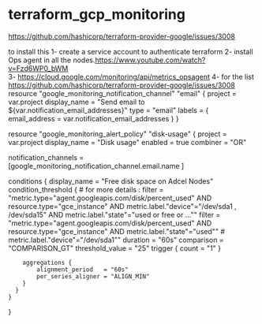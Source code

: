 # terraform_gcp_monitoring

https://github.com/hashicorp/terraform-provider-google/issues/3008


to install this 
1- create a service account to authenticate terraform
2- install Ops agent in all the nodes.https://www.youtube.com/watch?v=Fzd6WP0_bWM  
3- https://cloud.google.com/monitoring/api/metrics_opsagent
4- for the list https://github.com/hashicorp/terraform-provider-google/issues/3008
resource "google_monitoring_notification_channel" "email" {
  project = var.project
  display_name = "Send email to ${var.notification_email_addresses}"
  type = "email"
  labels = {
    email_address = var.notification_email_addresses
  }
}

resource "google_monitoring_alert_policy" "disk-usage" {
  project      = var.project
  display_name = "Disk usage"
  enabled      = true
  combiner     = "OR"

  notification_channels = [google_monitoring_notification_channel.email.name
  ]

  conditions {
      display_name = "Free disk space on Adcel Nodes"
       condition_threshold {
        # for more details : filter          = "metric.type=\"agent.googleapis.com/disk/percent_used\" AND resource.type=\"gce_instance\" AND metric.label.\"device\"=\"/dev/sda1 , /dev/sda15\" AND metric.label.\"state\"=\"used or free or ...\""
        filter = "metric.type=\"agent.googleapis.com/disk/percent_used\" AND resource.type=\"gce_instance\" AND metric.label.\"state\"=\"used\"" # metric.label.\"device\"=\"/dev/sda1\""
        duration        =  "60s"
        comparison      =  "COMPARISON_GT"
        threshold_value =  "25"
        trigger {
          count = "1"
        }

        aggregations {
            alignment_period   = "60s"
            per_series_aligner = "ALIGN_MIN"
        }  
      }
    }
}
 

